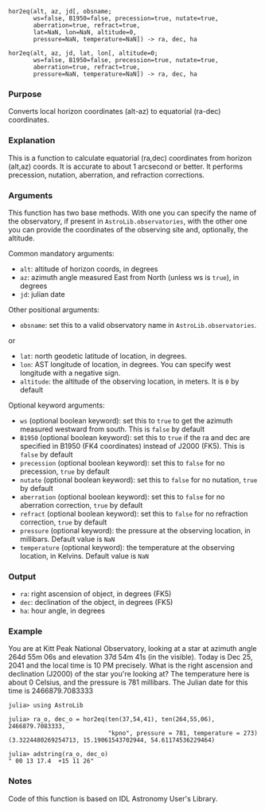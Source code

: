 ```
hor2eq(alt, az, jd[, obsname;
       ws=false, B1950=false, precession=true, nutate=true,
       aberration=true, refract=true,
       lat=NaN, lon=NaN, altitude=0,
       pressure=NaN, temperature=NaN]) -> ra, dec, ha

hor2eq(alt, az, jd, lat, lon[, altitude=0;
       ws=false, B1950=false, precession=true, nutate=true,
       aberration=true, refract=true,
       pressure=NaN, temperature=NaN]) -> ra, dec, ha
```

### Purpose

Converts local horizon coordinates (alt-az) to equatorial (ra-dec) coordinates.

### Explanation

This is a function to calculate equatorial (ra,dec) coordinates from horizon (alt,az) coords. It is accurate to about 1 arcsecond or better. It performs precession, nutation, aberration, and refraction corrections.

### Arguments

This function has two base methods.  With one you can specify the name of the observatory, if present in `AstroLib.observatories`, with the other one you can provide the coordinates of the observing site and, optionally, the altitude.

Common mandatory arguments:

  * `alt`: altitude of horizon coords, in degrees
  * `az`: azimuth angle measured East from North (unless ws is `true`), in degrees
  * `jd`: julian date

Other positional arguments:

  * `obsname`: set this to a valid observatory name in `AstroLib.observatories`.

or

  * `lat`: north geodetic latitude of location, in degrees.
  * `lon`: AST longitude of location, in degrees. You can specify west longitude with a negative sign.
  * `altitude`: the altitude of the observing location, in meters.  It is `0` by default

Optional keyword arguments:

  * `ws` (optional boolean keyword): set this to `true` to get the azimuth measured westward from south. This is `false` by default
  * `B1950` (optional boolean keyword): set this to `true` if the ra and dec are specified in B1950 (FK4 coordinates) instead of J2000 (FK5). This is `false` by default
  * `precession` (optional boolean keyword): set this to `false` for no precession, `true` by default
  * `nutate` (optional boolean keyword): set this to `false` for no nutation, `true` by default
  * `aberration` (optional boolean keyword): set this to `false` for no aberration correction, `true` by default
  * `refract` (optional boolean keyword): set this to `false` for no refraction correction, `true` by default
  * `pressure` (optional keyword): the pressure at the observing location, in millibars. Default value is `NaN`
  * `temperature` (optional keyword): the temperature at the observing location, in Kelvins. Default value is `NaN`

### Output

  * `ra`: right ascension of object, in degrees (FK5)
  * `dec`: declination of the object, in degrees (FK5)
  * `ha`: hour angle, in degrees

### Example

You are at Kitt Peak National Observatory, looking at a star at azimuth angle 264d 55m 06s and elevation 37d 54m 41s (in the visible). Today is Dec 25, 2041 and the local time is 10 PM precisely. What is the right ascension and declination (J2000) of the star you're looking at? The temperature here is about 0 Celsius, and the pressure is 781 millibars. The Julian date for this time is 2466879.7083333

```jldoctest
julia> using AstroLib

julia> ra_o, dec_o = hor2eq(ten(37,54,41), ten(264,55,06), 2466879.7083333,
                            "kpno", pressure = 781, temperature = 273)
(3.3224480269254713, 15.19061543702944, 54.61174536229464)

julia> adstring(ra_o, dec_o)
" 00 13 17.4  +15 11 26"
```

### Notes

Code of this function is based on IDL Astronomy User's Library.
